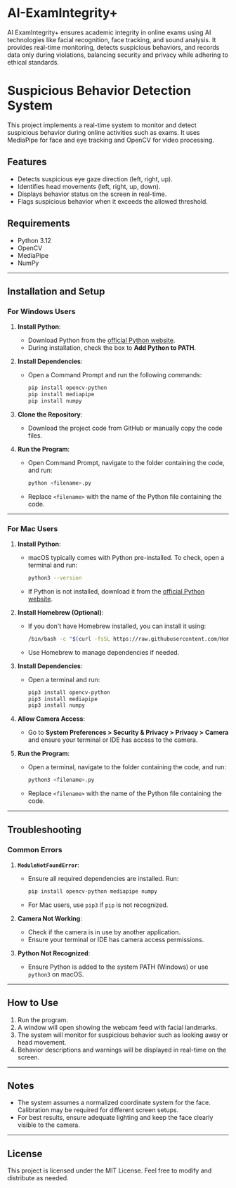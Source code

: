 # AI-ExamIntegrity+
AI ExamIntegrity+ ensures academic integrity in online exams using AI technologies like facial recognition, face tracking, and sound analysis. It provides real-time monitoring, detects suspicious behaviors, and records data only during violations, balancing security and privacy while adhering to ethical standards.

# Suspicious Behavior Detection System

This project implements a real-time system to monitor and detect suspicious behavior during online activities such as exams. It uses MediaPipe for face and eye tracking and OpenCV for video processing.

## Features
- Detects suspicious eye gaze direction (left, right, up).
- Identifies head movements (left, right, up, down).
- Displays behavior status on the screen in real-time.
- Flags suspicious behavior when it exceeds the allowed threshold.

## Requirements
- Python 3.12 
- OpenCV
- MediaPipe
- NumPy

---

## Installation and Setup

### For Windows Users
1. **Install Python**:
   - Download Python from the [official Python website](https://www.python.org/downloads/).
   - During installation, check the box to **Add Python to PATH**.

2. **Install Dependencies**:
   - Open a Command Prompt and run the following commands:
     ```bash
     pip install opencv-python
     pip install mediapipe
     pip install numpy
     ```

3. **Clone the Repository**:
   - Download the project code from GitHub or manually copy the code files.

4. **Run the Program**:
   - Open Command Prompt, navigate to the folder containing the code, and run:
     ```bash
     python <filename>.py
     ```
   - Replace `<filename>` with the name of the Python file containing the code.

---

### For Mac Users
1. **Install Python**:
   - macOS typically comes with Python pre-installed. To check, open a terminal and run:
     ```bash
     python3 --version
     ```
   - If Python is not installed, download it from the [official Python website](https://www.python.org/downloads/).

2. **Install Homebrew (Optional)**:
   - If you don't have Homebrew installed, you can install it using:
     ```bash
     /bin/bash -c "$(curl -fsSL https://raw.githubusercontent.com/Homebrew/install/HEAD/install.sh)"
     ```
   - Use Homebrew to manage dependencies if needed.

3. **Install Dependencies**:
   - Open a terminal and run:
     ```bash
     pip3 install opencv-python
     pip3 install mediapipe
     pip3 install numpy
     ```

4. **Allow Camera Access**:
   - Go to **System Preferences > Security & Privacy > Privacy > Camera** and ensure your terminal or IDE has access to the camera.

5. **Run the Program**:
   - Open a terminal, navigate to the folder containing the code, and run:
     ```bash
     python3 <filename>.py
     ```
   - Replace `<filename>` with the name of the Python file containing the code.

---

## Troubleshooting

### Common Errors
1. **`ModuleNotFoundError`**:
   - Ensure all required dependencies are installed. Run:
     ```bash
     pip install opencv-python mediapipe numpy
     ```
   - For Mac users, use `pip3` if `pip` is not recognized.

2. **Camera Not Working**:
   - Check if the camera is in use by another application.
   - Ensure your terminal or IDE has camera access permissions.

3. **Python Not Recognized**:
   - Ensure Python is added to the system PATH (Windows) or use `python3` on macOS.

---

## How to Use
1. Run the program.
2. A window will open showing the webcam feed with facial landmarks.
3. The system will monitor for suspicious behavior such as looking away or head movement.
4. Behavior descriptions and warnings will be displayed in real-time on the screen.

---

## Notes
- The system assumes a normalized coordinate system for the face. Calibration may be required for different screen setups.
- For best results, ensure adequate lighting and keep the face clearly visible to the camera.

---

## License
This project is licensed under the MIT License. Feel free to modify and distribute as needed.

